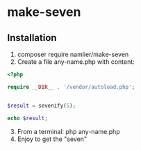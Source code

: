 # make-seven
## Installation
1. composer require namlier/make-seven
2. Create a file any-name.php with content:
```PHP
<?php

require __DIR__ . '/vendor/autoload.php';


$result = sevenify(5);

echo $result;
```
3. From a terminal: php any-name.php
4. Enjoy to get the "seven"
